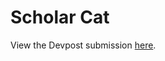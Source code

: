 # Scholar Cat

View the Devpost submission <a href="https://devpost.com/software/scholar-cat">here</a>.
